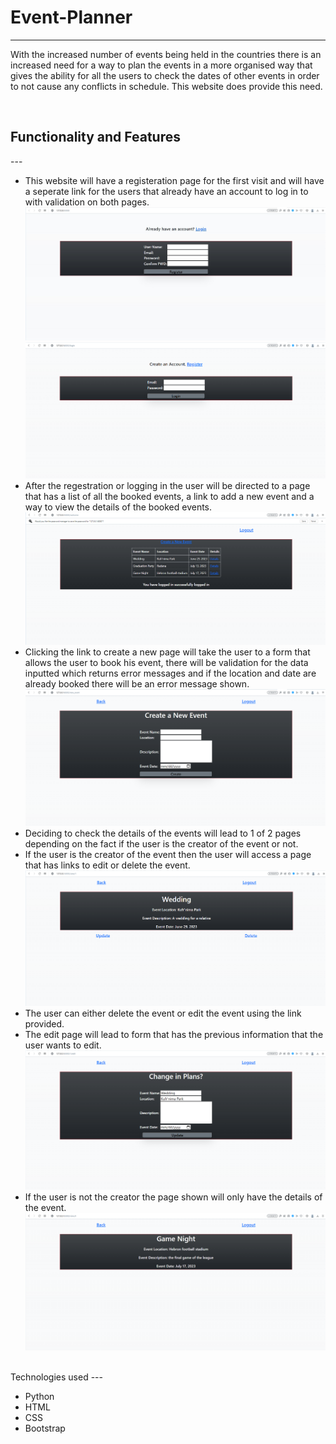# Event-Planner
---
<p>With the increased number of events being held in the countries there is an increased need for a way to plan the events
  in a more organised way that gives the ability for all the users to check the dates of other events in order to not cause
  any conflicts in schedule. This website does provide this need.
</p>
<br>
<h2>Functionality and Features</h2>
---
<ul>
  <li>This website will have a registeration page for the first visit and will have a seperate link for the users that already have an account to log in to with validation on both pages.</li>
  <img src="https://github.com/Azzam97/Event-Planner/blob/main/images/register.jpg" alt"registration">
  <br> 
  <img src="https://github.com/Azzam97/Event-Planner/blob/main/images/login.png" alt"login">
  <li>After the regestration or logging in the user will be directed to a page that has a list of all the booked events, a link to add a new event and a way to view the details of the booked events.</li>
  <img src="https://github.com/Azzam97/Event-Planner/blob/main/images/main-page.png" alt"main-page">
  <li>Clicking the link to create a new page will take the user to a form that allows the user to book his event,
    there will be validation for the data inputted which returns error messages and if the location and date are already booked there will be an error message shown.</li>
  <img src="https://github.com/Azzam97/Event-Planner/blob/main/images/new-event.png" alt"new-event">
  <li>Deciding to check the details of the events will lead to 1 of 2 pages depending on the fact if the user is the creator of the event or not.</li>
  <li>If the user is the creator of the event then the user will access a page that has links to edit or delete the event.</li>
  <img src="https://github.com/Azzam97/Event-Planner/blob/main/images/details-creator.png" alt"details for the creator">
  <li>The user can either delete the event or edit the event using the link provided.</li>
  <li>The edit page will lead to  form that has the previous information that the user wants to edit.</li>
  <img src="https://github.com/Azzam97/Event-Planner/blob/main/images/edit.png" alt"edit">
  <li>If the user is not the creator the page shown will only have the details of the event.</li>
  <img src="https://github.com/Azzam97/Event-Planner/blob/main/images/details-others.png" alt"details for the other users">
</ul>
<br>
Technologies used
---
<ul>
  <li>Python</li>
  <li>HTML</li>
  <li>CSS</li>
  <li>Bootstrap</li>
</ul>
